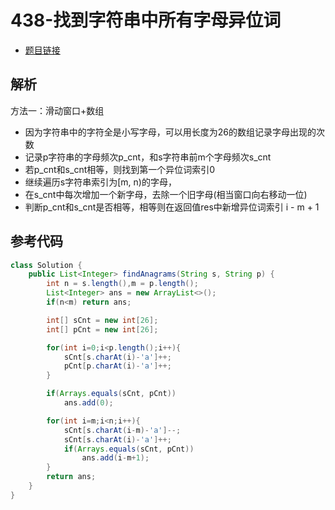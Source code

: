 # 438-找到字符串中所有字母异位词

- [题目链接](https://leetcode-cn.com/problems/find-all-anagrams-in-a-string/)

## 解析

方法一：滑动窗口+数组
- 因为字符串中的字符全是小写字母，可以用长度为26的数组记录字母出现的次数
- 记录p字符串的字母频次p_cnt，和s字符串前m个字母频次s_cnt
- 若p_cnt和s_cnt相等，则找到第一个异位词索引0
- 继续遍历s字符串索引为[m, n)的字母，
- 在s_cnt中每次增加一个新字母，去除一个旧字母(相当窗口向右移动一位)
- 判断p_cnt和s_cnt是否相等，相等则在返回值res中新增异位词索引 i - m + 1


## 参考代码
```Java
class Solution {
    public List<Integer> findAnagrams(String s, String p) {
        int n = s.length(),m = p.length();
        List<Integer> ans = new ArrayList<>();
        if(n<m) return ans;

        int[] sCnt = new int[26];
        int[] pCnt = new int[26];

        for(int i=0;i<p.length();i++){
            sCnt[s.charAt(i)-'a']++;
            pCnt[p.charAt(i)-'a']++;
        }

        if(Arrays.equals(sCnt, pCnt))
            ans.add(0);

        for(int i=m;i<n;i++){
            sCnt[s.charAt(i-m)-'a']--;
            sCnt[s.charAt(i)-'a']++;
            if(Arrays.equals(sCnt, pCnt))
                ans.add(i-m+1);
        }
        return ans;
    }
}
```
